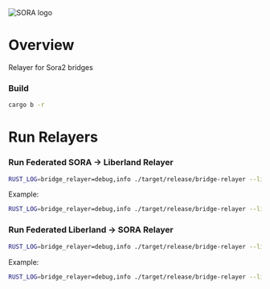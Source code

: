 <img alt="SORA logo" src="https://static.tildacdn.com/tild3664-3939-4236-b762-306663333564/sora_small.svg"/>

# Overview

Relayer for Sora2 bridges

### Build

```sh
cargo b -r
```
# Run Relayers

### Run Federated SORA -> Liberland Relayer

```sh
RUST_LOG=bridge_relayer=debug,info ./target/release/bridge-relayer --liberland-url ws://{LIBERLAND_ADDRESS} --liberland-key {KEY_POSTFIX} --substrate-url ws://{SORA_ADDRESS} --substrate-key {KEY_POSTFIX} bridge relay sora liberland trusted --signer {YOUR_SEED}
```

Example:

```sh
RUST_LOG=bridge_relayer=debug,info ./target/release/bridge-relayer --liberland-url ws://localhost:10999 --liberland-key "//Relayer1" --substrate-url ws://localhost:9944 --substrate-key "//Relayer1" bridge relay sora liberland trusted --signer "some seed"
```

### Run Federated Liberland -> SORA Relayer

```sh
RUST_LOG=bridge_relayer=debug,info ./target/release/bridge-relayer --liberland-url ws://{LIBERLAND_ADDRESS} --liberland-key {KEY_POSTFIX} --substrate-url ws://{SORA_ADDRESS}--substrate-key {KEY_POSTFIX} bridge relay liberland sora trusted --signer {YOUR_SEED}
```

Example:

```sh
RUST_LOG=bridge_relayer=debug,info ./target/release/bridge-relayer --liberland-url ws://localhost:10999 --liberland-key "//Relayer1" --substrate-url ws://localhost:9944 --substrate-key "//Relayer1" bridge relay liberland sora trusted --signer "some seed"
```